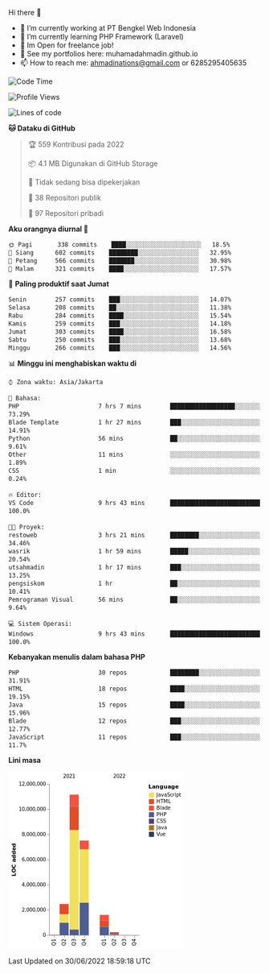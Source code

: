 Hi there 👋

- 🔭 I’m currently working at PT Bengkel Web Indonesia
- 🌱 I’m currently learning PHP Framework (Laravel)
- 📂 Im Open for freelance job!
- 🧷 See my portfolios here: muhamadahmadin.github.io
- 📫 How to reach me: ahmadinations@gmail.com or 6285295405635


<!--START_SECTION:waka-->
![Code Time](http://img.shields.io/badge/Code%20Time-0%20secs-blue)

![Profile Views](http://img.shields.io/badge/Profil%20dilihat-5-blue)

![Lines of code](https://img.shields.io/badge/Sejak%20Hello%20World%20aku%20telah%20menulis-23%20Million%20baris%20kode-blue)

**🐱 Dataku di GitHub** 

> 🏆 559 Kontribusi pada 2022
 > 
> 📦 4.1 MB Digunakan di GitHub Storage 
 > 
> 🚫 Tidak sedang bisa dipekerjakan
 > 
> 📜 38 Repositori publik 
 > 
> 🔑 97 Repositori pribadi  
 > 
**Aku orangnya diurnal 🐤** 

```text
🌞 Pagi       338 commits    ████░░░░░░░░░░░░░░░░░░░░░   18.5% 
🌆 Siang      602 commits    ████████░░░░░░░░░░░░░░░░░   32.95% 
🌃 Petang     566 commits    ███████░░░░░░░░░░░░░░░░░░   30.98% 
🌙 Malam      321 commits    ████░░░░░░░░░░░░░░░░░░░░░   17.57%

```
📅 **Paling produktif saat Jumat** 

```text
Senin        257 commits    ███░░░░░░░░░░░░░░░░░░░░░░   14.07% 
Selasa       208 commits    ██░░░░░░░░░░░░░░░░░░░░░░░   11.38% 
Rabu         284 commits    ████░░░░░░░░░░░░░░░░░░░░░   15.54% 
Kamis        259 commits    ███░░░░░░░░░░░░░░░░░░░░░░   14.18% 
Jumat        303 commits    ████░░░░░░░░░░░░░░░░░░░░░   16.58% 
Sabtu        250 commits    ███░░░░░░░░░░░░░░░░░░░░░░   13.68% 
Minggu       266 commits    ███░░░░░░░░░░░░░░░░░░░░░░   14.56%

```


📊 **Minggu ini menghabiskan waktu di** 

```text
⌚︎ Zona waktu: Asia/Jakarta

💬 Bahasa: 
PHP                      7 hrs 7 mins        ██████████████████░░░░░░░   73.29% 
Blade Template           1 hr 27 mins        ███░░░░░░░░░░░░░░░░░░░░░░   14.91% 
Python                   56 mins             ██░░░░░░░░░░░░░░░░░░░░░░░   9.61% 
Other                    11 mins             ░░░░░░░░░░░░░░░░░░░░░░░░░   1.89% 
CSS                      1 min               ░░░░░░░░░░░░░░░░░░░░░░░░░   0.24%

🔥 Editor: 
VS Code                  9 hrs 43 mins       █████████████████████████   100.0%

🐱‍💻 Proyek: 
restoweb                 3 hrs 21 mins       ████████░░░░░░░░░░░░░░░░░   34.46% 
wasrik                   1 hr 59 mins        █████░░░░░░░░░░░░░░░░░░░░   20.54% 
utsahmadin               1 hr 17 mins        ███░░░░░░░░░░░░░░░░░░░░░░   13.25% 
pengsiskom               1 hr                ██░░░░░░░░░░░░░░░░░░░░░░░   10.41% 
Pemrograman Visual       56 mins             ██░░░░░░░░░░░░░░░░░░░░░░░   9.64%

💻 Sistem Operasi: 
Windows                  9 hrs 43 mins       █████████████████████████   100.0%

```

**Kebanyakan menulis dalam bahasa PHP** 

```text
PHP                      30 repos            ████████░░░░░░░░░░░░░░░░░   31.91% 
HTML                     18 repos            ████░░░░░░░░░░░░░░░░░░░░░   19.15% 
Java                     15 repos            ████░░░░░░░░░░░░░░░░░░░░░   15.96% 
Blade                    12 repos            ███░░░░░░░░░░░░░░░░░░░░░░   12.77% 
JavaScript               11 repos            ███░░░░░░░░░░░░░░░░░░░░░░   11.7%

```


**Lini masa**

![Chart not found](https://raw.githubusercontent.com/MuhamadAhmadin/MuhamadAhmadin/master/charts/bar_graph.png) 


 Last Updated on 30/06/2022 18:59:18 UTC
<!--END_SECTION:waka-->
